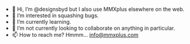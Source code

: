 - 👋 Hi, I’m @designsbyd but I also use MMXplus elsewhere on the web. 
- 👀 I’m interested in squashing bugs. 
- 🌱 I’m currently learning. 
- 💞️ I’m not currently looking to collaborate on anything in particular. 
- 📫 How to reach me? Hmmm... info@mmxplus.com 

<!---
designsbyd/designsbyd is a ✨ special ✨ repository because its `README.md` (this file) appears on your GitHub profile.
You can click the Preview link to take a look at your changes.
--->

